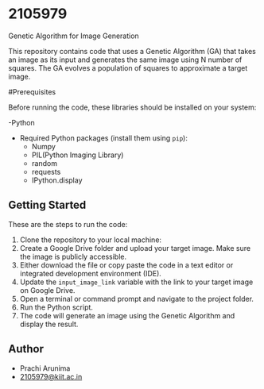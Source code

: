 # 2105979
Genetic Algorithm for Image Generation

This repository contains code that uses a Genetic Algorithm (GA) that takes an image as its input and generates the same image using N number of squares. The GA evolves a population of squares to approximate a target image.

#Prerequisites

Before running the code, these libraries should be installed on your system:

-Python
- Required Python packages (install them using `pip`):
  - Numpy
  - PIL(Python Imaging Library)
  - random
  - requests
  - IPython.display

## Getting Started

These are the steps to run the code:

1. Clone the repository to your local machine:
2. Create a Google Drive folder and upload your target image. Make sure the image is publicly accessible.
3. Either download the file or copy paste the code in a text editor or integrated development environment (IDE).
4. Update the `input_image_link` variable with the link to your target image on Google Drive.
5. Open a terminal or command prompt and navigate to the project folder.
6. Run the Python script.
7. The code will generate an image using the Genetic Algorithm and display the result.

## Author

- Prachi Arunima
- 2105979@kiit.ac.in
